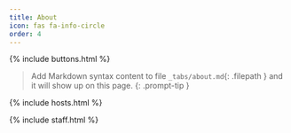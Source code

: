 ```yaml
---
title: About
icon: fas fa-info-circle
order: 4
---
```

{% include buttons.html %}
> Add Markdown syntax content to file `_tabs/about.md`{: .filepath } and it will show up on this page.
{: .prompt-tip }

{% include hosts.html %}

{% include staff.html %}